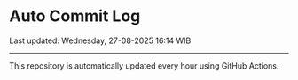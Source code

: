 # Auto Commit Log

Last updated: Wednesday, 27-08-2025 16:14 WIB

---

This repository is automatically updated every hour using GitHub Actions.
